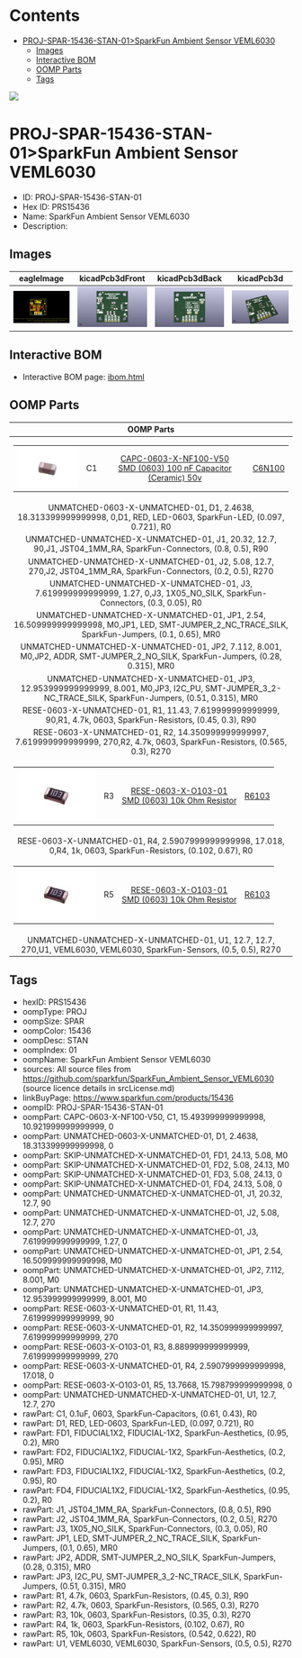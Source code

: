 



Contents
========

* [PROJ-SPAR-15436-STAN-01>SparkFun Ambient Sensor VEML6030](#proj-spar-15436-stan-01sparkfun-ambient-sensor-veml6030)
	* [Images](#images)
	* [Interactive BOM](#interactive-bom)
	* [OOMP Parts](#oomp-parts)
	* [Tags](#tags)
  
![][im]
# PROJ-SPAR-15436-STAN-01>SparkFun Ambient Sensor VEML6030

- ID: PROJ-SPAR-15436-STAN-01
- Hex ID: PRS15436
- Name: SparkFun Ambient Sensor VEML6030
- Description: 

## Images
  
  

|eagleImage|kicadPcb3dFront|kicadPcb3dBack|kicadPcb3d|
| :---: | :---: | :---: | :---: |
|[![eagleImage](eagleImage_140.png)](eagleImage_600.png)|[![kicadPcb3dFront](kicadPcb3dFront_140.png)](kicadPcb3dFront_600.png)|[![kicadPcb3dBack](kicadPcb3dBack_140.png)](kicadPcb3dBack_600.png)|[![kicadPcb3d](kicadPcb3d_140.png)](kicadPcb3d_600.png)|

## Interactive BOM

- Interactive BOM page: [ibom.html](kicad/bom/ibom.html)

## OOMP Parts
  

|OOMP Parts|
| :---: |
|<table><tr><td>![CAPC-0603-X-NF100-V50](https://raw.githubusercontent.com/oomlout/oomlout_OOMP_parts/main/CAPC-0603-X-NF100-V50/image_140.jpg)</td><td> C1</td><td>[CAPC-0603-X-NF100-V50<br>SMD (0603) 100 nF Capacitor (Ceramic) 50v](https://github.com/oomlout/oomlout_OOMP_parts/tree/main/CAPC-0603-X-NF100-V50/)</td><td>[C6N100](https://github.com/oomlout/oomlout_OOMP_parts/tree/main/CAPC-0603-X-NF100-V50/)</td></tr></table>|
|UNMATCHED-0603-X-UNMATCHED-01, D1, 2.4638, 18.313399999999998, 0,D1, RED, LED-0603, SparkFun-LED, (0.097, 0.721), R0|
|UNMATCHED-UNMATCHED-X-UNMATCHED-01, J1, 20.32, 12.7, 90,J1, JST04_1MM_RA, SparkFun-Connectors, (0.8, 0.5), R90|
|UNMATCHED-UNMATCHED-X-UNMATCHED-01, J2, 5.08, 12.7, 270,J2, JST04_1MM_RA, SparkFun-Connectors, (0.2, 0.5), R270|
|UNMATCHED-UNMATCHED-X-UNMATCHED-01, J3, 7.619999999999999, 1.27, 0,J3, 1X05_NO_SILK, SparkFun-Connectors, (0.3, 0.05), R0|
|UNMATCHED-UNMATCHED-X-UNMATCHED-01, JP1, 2.54, 16.509999999999998, M0,JP1, LED, SMT-JUMPER_2_NC_TRACE_SILK, SparkFun-Jumpers, (0.1, 0.65), MR0|
|UNMATCHED-UNMATCHED-X-UNMATCHED-01, JP2, 7.112, 8.001, M0,JP2, ADDR, SMT-JUMPER_2_NO_SILK, SparkFun-Jumpers, (0.28, 0.315), MR0|
|UNMATCHED-UNMATCHED-X-UNMATCHED-01, JP3, 12.953999999999999, 8.001, M0,JP3, I2C_PU, SMT-JUMPER_3_2-NC_TRACE_SILK, SparkFun-Jumpers, (0.51, 0.315), MR0|
|RESE-0603-X-UNMATCHED-01, R1, 11.43, 7.619999999999999, 90,R1, 4.7k, 0603, SparkFun-Resistors, (0.45, 0.3), R90|
|RESE-0603-X-UNMATCHED-01, R2, 14.350999999999997, 7.619999999999999, 270,R2, 4.7k, 0603, SparkFun-Resistors, (0.565, 0.3), R270|
|<table><tr><td>![RESE-0603-X-O103-01](https://raw.githubusercontent.com/oomlout/oomlout_OOMP_parts/main/RESE-0603-X-O103-01/image_140.jpg)</td><td> R3</td><td>[RESE-0603-X-O103-01<br>SMD (0603) 10k Ohm Resistor](https://github.com/oomlout/oomlout_OOMP_parts/tree/main/RESE-0603-X-O103-01/)</td><td>[R6103](https://github.com/oomlout/oomlout_OOMP_parts/tree/main/RESE-0603-X-O103-01/)</td></tr></table>|
|RESE-0603-X-UNMATCHED-01, R4, 2.5907999999999998, 17.018, 0,R4, 1k, 0603, SparkFun-Resistors, (0.102, 0.67), R0|
|<table><tr><td>![RESE-0603-X-O103-01](https://raw.githubusercontent.com/oomlout/oomlout_OOMP_parts/main/RESE-0603-X-O103-01/image_140.jpg)</td><td> R5</td><td>[RESE-0603-X-O103-01<br>SMD (0603) 10k Ohm Resistor](https://github.com/oomlout/oomlout_OOMP_parts/tree/main/RESE-0603-X-O103-01/)</td><td>[R6103](https://github.com/oomlout/oomlout_OOMP_parts/tree/main/RESE-0603-X-O103-01/)</td></tr></table>|
|UNMATCHED-UNMATCHED-X-UNMATCHED-01, U1, 12.7, 12.7, 270,U1, VEML6030, VEML6030, SparkFun-Sensors, (0.5, 0.5), R270|

## Tags

- hexID: PRS15436
- oompType: PROJ
- oompSize: SPAR
- oompColor: 15436
- oompDesc: STAN
- oompIndex: 01
- oompName: SparkFun Ambient Sensor VEML6030
- sources: All source files from https://github.com/sparkfun/SparkFun_Ambient_Sensor_VEML6030 (source licence details in srcLicense.md)
- linkBuyPage: https://www.sparkfun.com/products/15436
- oompID: PROJ-SPAR-15436-STAN-01
- oompPart: CAPC-0603-X-NF100-V50, C1, 15.493999999999998, 10.921999999999999, 0
- oompPart: UNMATCHED-0603-X-UNMATCHED-01, D1, 2.4638, 18.313399999999998, 0
- oompPart: SKIP-UNMATCHED-X-UNMATCHED-01, FD1, 24.13, 5.08, M0
- oompPart: SKIP-UNMATCHED-X-UNMATCHED-01, FD2, 5.08, 24.13, M0
- oompPart: SKIP-UNMATCHED-X-UNMATCHED-01, FD3, 5.08, 24.13, 0
- oompPart: SKIP-UNMATCHED-X-UNMATCHED-01, FD4, 24.13, 5.08, 0
- oompPart: UNMATCHED-UNMATCHED-X-UNMATCHED-01, J1, 20.32, 12.7, 90
- oompPart: UNMATCHED-UNMATCHED-X-UNMATCHED-01, J2, 5.08, 12.7, 270
- oompPart: UNMATCHED-UNMATCHED-X-UNMATCHED-01, J3, 7.619999999999999, 1.27, 0
- oompPart: UNMATCHED-UNMATCHED-X-UNMATCHED-01, JP1, 2.54, 16.509999999999998, M0
- oompPart: UNMATCHED-UNMATCHED-X-UNMATCHED-01, JP2, 7.112, 8.001, M0
- oompPart: UNMATCHED-UNMATCHED-X-UNMATCHED-01, JP3, 12.953999999999999, 8.001, M0
- oompPart: RESE-0603-X-UNMATCHED-01, R1, 11.43, 7.619999999999999, 90
- oompPart: RESE-0603-X-UNMATCHED-01, R2, 14.350999999999997, 7.619999999999999, 270
- oompPart: RESE-0603-X-O103-01, R3, 8.889999999999999, 7.619999999999999, 270
- oompPart: RESE-0603-X-UNMATCHED-01, R4, 2.5907999999999998, 17.018, 0
- oompPart: RESE-0603-X-O103-01, R5, 13.7668, 15.798799999999998, 0
- oompPart: UNMATCHED-UNMATCHED-X-UNMATCHED-01, U1, 12.7, 12.7, 270
- rawPart: C1, 0.1uF, 0603, SparkFun-Capacitors, (0.61, 0.43), R0
- rawPart: D1, RED, LED-0603, SparkFun-LED, (0.097, 0.721), R0
- rawPart: FD1, FIDUCIAL1X2, FIDUCIAL-1X2, SparkFun-Aesthetics, (0.95, 0.2), MR0
- rawPart: FD2, FIDUCIAL1X2, FIDUCIAL-1X2, SparkFun-Aesthetics, (0.2, 0.95), MR0
- rawPart: FD3, FIDUCIAL1X2, FIDUCIAL-1X2, SparkFun-Aesthetics, (0.2, 0.95), R0
- rawPart: FD4, FIDUCIAL1X2, FIDUCIAL-1X2, SparkFun-Aesthetics, (0.95, 0.2), R0
- rawPart: J1, JST04_1MM_RA, SparkFun-Connectors, (0.8, 0.5), R90
- rawPart: J2, JST04_1MM_RA, SparkFun-Connectors, (0.2, 0.5), R270
- rawPart: J3, 1X05_NO_SILK, SparkFun-Connectors, (0.3, 0.05), R0
- rawPart: JP1, LED, SMT-JUMPER_2_NC_TRACE_SILK, SparkFun-Jumpers, (0.1, 0.65), MR0
- rawPart: JP2, ADDR, SMT-JUMPER_2_NO_SILK, SparkFun-Jumpers, (0.28, 0.315), MR0
- rawPart: JP3, I2C_PU, SMT-JUMPER_3_2-NC_TRACE_SILK, SparkFun-Jumpers, (0.51, 0.315), MR0
- rawPart: R1, 4.7k, 0603, SparkFun-Resistors, (0.45, 0.3), R90
- rawPart: R2, 4.7k, 0603, SparkFun-Resistors, (0.565, 0.3), R270
- rawPart: R3, 10k, 0603, SparkFun-Resistors, (0.35, 0.3), R270
- rawPart: R4, 1k, 0603, SparkFun-Resistors, (0.102, 0.67), R0
- rawPart: R5, 10k, 0603, SparkFun-Resistors, (0.542, 0.622), R0
- rawPart: U1, VEML6030, VEML6030, SparkFun-Sensors, (0.5, 0.5), R270



[im]: kicadPcb3d_450.png
